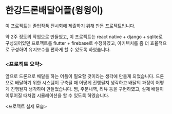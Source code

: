 # 한강드론배달어플(윙윙이)
이 프로젝트는 졸업작품 전시회에 제출하기 위해 만든 프로젝트입니다.

약 2주 정도의 작업으로 만들었고, 이 프로젝트는 react native + django + sqlite로 구성되어있던 프로젝트를 flutter + firebase로 수정하였고, 아키텍처를 좀 더 효율적으로 구성하여 유지보수를 편하게 할 수 있도록 하였습니다.

### <프로젝트 요약>

앞으로 드론으로 배달을 하는 어플이 필요할 것이라는 생각에 만들게 되었습니다. 드론으로 배달하기 위한 시스템이 구축될 때 어떻게 진행될지 생각하고 배달의 과정이 어떻게 진행될지 생각하며 만들었습니다. 찜, 주문내역, 리뷰 등을 구현하였고, 실제 배달이 이루어질 때처럼 시뮬레이션을 할 수 있도록 하였습니다. 

<프로젝트 실제 모습>
